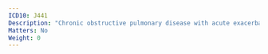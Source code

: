 ```yaml
---
ICD10: J441
Description: "Chronic obstructive pulmonary disease with acute exacerbation, unspecified"
Matters: No
Weight: 0
---
```


